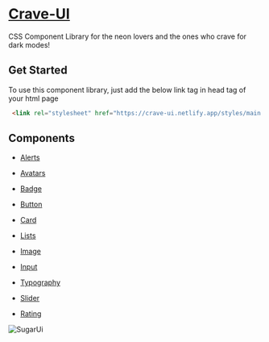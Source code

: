 # [Crave-UI](https://crave-ui.netlify.app/components/button/button.html)
CSS Component Library for the neon lovers and the ones who crave for dark modes!

## Get Started

To use this component library, just add the below link tag in head tag of your html page

```html
 <link rel="stylesheet" href="https://crave-ui.netlify.app/styles/main.css" />
```

## Components

- [Alerts](https://crave-ui.netlify.app/components/alerts/alerts.html)

- [Avatars](https://crave-ui.netlify.app/components/avatar/avatar.html)

- [Badge](https://crave-ui.netlify.app/components/badge/badge.html)

- [Button](https://crave-ui.netlify.app/components/button/button.html)

- [Card](https://crave-ui.netlify.app/components/cards/cards.html)

- [Lists](https://crave-ui.netlify.app/components/list/list.html)

- [Image](https://crave-ui.netlify.app/components/image/image.html)

- [Input](https://crave-ui.netlify.app/components/input/input.html)

- [Typography](https://crave-ui.netlify.app/components/typography/typography.html)

- [Slider](https://crave-ui.netlify.app/components/slider/slider.html)

- [Rating](https://crave-ui.netlify.app/components/rating/rating.html)

![SugarUi](/assets/working.gif)